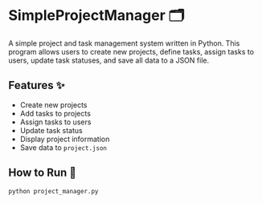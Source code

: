 # SimpleProjectManager 🗂️

A simple project and task management system written in Python. This program allows users to create new projects, define tasks, assign tasks to users, update task statuses, and save all data to a JSON file.

## Features ✨
- Create new projects
- Add tasks to projects
- Assign tasks to users
- Update task status
- Display project information
- Save data to `project.json`

## How to Run 🚀
```bash
python project_manager.py
